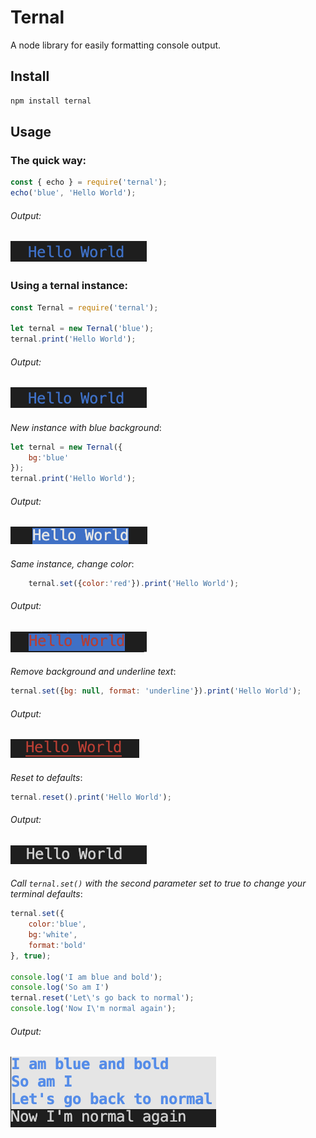 # Ternal

A node library for easily formatting console output.

Install
-------
```javascript
npm install ternal
```

Usage
-----
### The quick way:
```javascript
const { echo } = require('ternal');
echo('blue', 'Hello World');
```
###### Output:
![Hello World blue](assets/blue.png?raw=true)
----

### Using a ternal instance: 
```javascript
const Ternal = require('ternal');

let ternal = new Ternal('blue');
ternal.print('Hello World');
```
###### Output:
![Hello World blue](assets/blue.png?raw=true)
---
_New instance with blue background_:
```javascript
let ternal = new Ternal({
    bg:'blue'
});
ternal.print('Hello World');
```
###### Output:
![Hello World blue background](assets/bg-blue.png?raw=true)
----
_Same instance, change color_:
```javascript
    ternal.set({color:'red'}).print('Hello World');
```
###### Output:
![Hello World red blue background](assets/red-blue-bg.png?raw=true)
----
_Remove background and underline text_:
```javascript
ternal.set({bg: null, format: 'underline'}).print('Hello World');
```
###### Output:
![Hello World red underlined](assets/red-underline.png?raw=true)
----
_Reset to defaults_:
```javascript
ternal.reset().print('Hello World');
```
###### Output: 
![Hello World plain text](assets/plain.png?raw=true)
----
_Call `ternal.set()` with the second parameter set to true to change your terminal defaults_:
```javascript
ternal.set({
    color:'blue',
    bg:'white',
    format:'bold'
}, true);

console.log('I am blue and bold');
console.log('So am I')
ternal.reset('Let\'s go back to normal');
console.log('Now I\'m normal again');
```
###### Output: 
![Hello World multiline](assets/multi.png?raw=true)
----